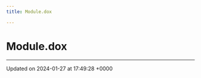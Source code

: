 ```yaml
---
title: Module.dox

---
```


# Module.dox








-------------------------------

Updated on 2024-01-27 at 17:49:28 +0000
